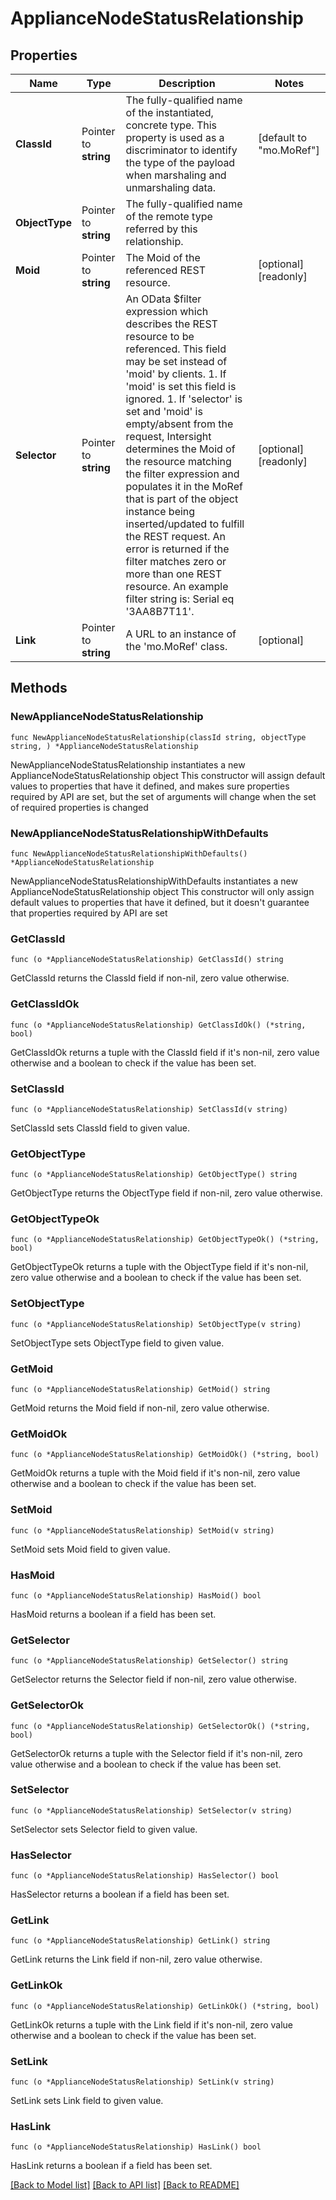 # ApplianceNodeStatusRelationship

## Properties

Name | Type | Description | Notes
------------ | ------------- | ------------- | -------------
**ClassId** | Pointer to **string** | The fully-qualified name of the instantiated, concrete type. This property is used as a discriminator to identify the type of the payload when marshaling and unmarshaling data. | [default to "mo.MoRef"]
**ObjectType** | Pointer to **string** | The fully-qualified name of the remote type referred by this relationship. | 
**Moid** | Pointer to **string** | The Moid of the referenced REST resource. | [optional] [readonly] 
**Selector** | Pointer to **string** | An OData $filter expression which describes the REST resource to be referenced. This field may be set instead of &#39;moid&#39; by clients. 1. If &#39;moid&#39; is set this field is ignored. 1. If &#39;selector&#39; is set and &#39;moid&#39; is empty/absent from the request, Intersight determines the Moid of the resource matching the filter expression and populates it in the MoRef that is part of the object instance being inserted/updated to fulfill the REST request. An error is returned if the filter matches zero or more than one REST resource. An example filter string is: Serial eq &#39;3AA8B7T11&#39;. | [optional] [readonly] 
**Link** | Pointer to **string** | A URL to an instance of the &#39;mo.MoRef&#39; class. | [optional] 

## Methods

### NewApplianceNodeStatusRelationship

`func NewApplianceNodeStatusRelationship(classId string, objectType string, ) *ApplianceNodeStatusRelationship`

NewApplianceNodeStatusRelationship instantiates a new ApplianceNodeStatusRelationship object
This constructor will assign default values to properties that have it defined,
and makes sure properties required by API are set, but the set of arguments
will change when the set of required properties is changed

### NewApplianceNodeStatusRelationshipWithDefaults

`func NewApplianceNodeStatusRelationshipWithDefaults() *ApplianceNodeStatusRelationship`

NewApplianceNodeStatusRelationshipWithDefaults instantiates a new ApplianceNodeStatusRelationship object
This constructor will only assign default values to properties that have it defined,
but it doesn't guarantee that properties required by API are set

### GetClassId

`func (o *ApplianceNodeStatusRelationship) GetClassId() string`

GetClassId returns the ClassId field if non-nil, zero value otherwise.

### GetClassIdOk

`func (o *ApplianceNodeStatusRelationship) GetClassIdOk() (*string, bool)`

GetClassIdOk returns a tuple with the ClassId field if it's non-nil, zero value otherwise
and a boolean to check if the value has been set.

### SetClassId

`func (o *ApplianceNodeStatusRelationship) SetClassId(v string)`

SetClassId sets ClassId field to given value.


### GetObjectType

`func (o *ApplianceNodeStatusRelationship) GetObjectType() string`

GetObjectType returns the ObjectType field if non-nil, zero value otherwise.

### GetObjectTypeOk

`func (o *ApplianceNodeStatusRelationship) GetObjectTypeOk() (*string, bool)`

GetObjectTypeOk returns a tuple with the ObjectType field if it's non-nil, zero value otherwise
and a boolean to check if the value has been set.

### SetObjectType

`func (o *ApplianceNodeStatusRelationship) SetObjectType(v string)`

SetObjectType sets ObjectType field to given value.


### GetMoid

`func (o *ApplianceNodeStatusRelationship) GetMoid() string`

GetMoid returns the Moid field if non-nil, zero value otherwise.

### GetMoidOk

`func (o *ApplianceNodeStatusRelationship) GetMoidOk() (*string, bool)`

GetMoidOk returns a tuple with the Moid field if it's non-nil, zero value otherwise
and a boolean to check if the value has been set.

### SetMoid

`func (o *ApplianceNodeStatusRelationship) SetMoid(v string)`

SetMoid sets Moid field to given value.

### HasMoid

`func (o *ApplianceNodeStatusRelationship) HasMoid() bool`

HasMoid returns a boolean if a field has been set.

### GetSelector

`func (o *ApplianceNodeStatusRelationship) GetSelector() string`

GetSelector returns the Selector field if non-nil, zero value otherwise.

### GetSelectorOk

`func (o *ApplianceNodeStatusRelationship) GetSelectorOk() (*string, bool)`

GetSelectorOk returns a tuple with the Selector field if it's non-nil, zero value otherwise
and a boolean to check if the value has been set.

### SetSelector

`func (o *ApplianceNodeStatusRelationship) SetSelector(v string)`

SetSelector sets Selector field to given value.

### HasSelector

`func (o *ApplianceNodeStatusRelationship) HasSelector() bool`

HasSelector returns a boolean if a field has been set.

### GetLink

`func (o *ApplianceNodeStatusRelationship) GetLink() string`

GetLink returns the Link field if non-nil, zero value otherwise.

### GetLinkOk

`func (o *ApplianceNodeStatusRelationship) GetLinkOk() (*string, bool)`

GetLinkOk returns a tuple with the Link field if it's non-nil, zero value otherwise
and a boolean to check if the value has been set.

### SetLink

`func (o *ApplianceNodeStatusRelationship) SetLink(v string)`

SetLink sets Link field to given value.

### HasLink

`func (o *ApplianceNodeStatusRelationship) HasLink() bool`

HasLink returns a boolean if a field has been set.


[[Back to Model list]](../README.md#documentation-for-models) [[Back to API list]](../README.md#documentation-for-api-endpoints) [[Back to README]](../README.md)


